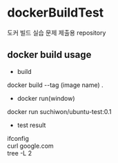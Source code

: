 # dockerBuildTest
도커 빌드 실습 문제 제출용 repository

## docker build usage
- build

docker build --tag (image name) .

- docker run(window)

docker run suchiwon/ubuntu-test:0.1

- test result

ifconfig  
curl google.com  
tree -L 2
